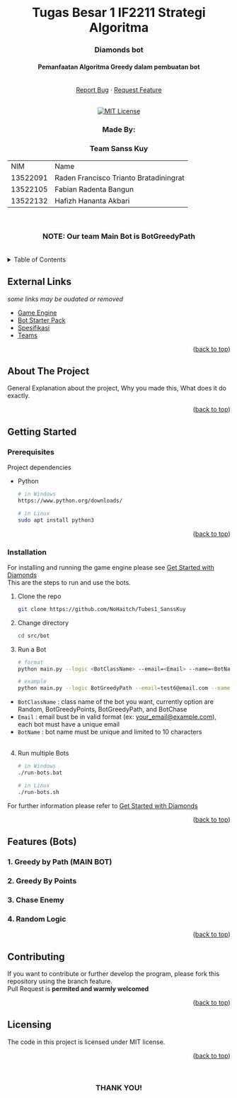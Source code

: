 <!-- Back to Top Link-->
<a name="readme-top"></a>


<br />
<div align="center">
  <h1 align="center">Tugas Besar 1 IF2211 Strategi Algoritma
</h1>

  <p align="center">
    <h3>Diamonds bot</h3>
    <h4>  Pemanfaatan Algoritma Greedy dalam pembuatan bot </h4>
    <br/>
    <!-- IMAGE OR LOGO -->
    <!-- <img src="" alt="Project Logo // Team Picture // etc">
    <br/>
    <br/> -->
    <a href="https://github.com/NoHaitch/Tubes1_SanssKuy/issues">Report Bug</a>
    ·
    <a href="https://github.com/NoHaitch/Tubes1_SanssKuy/issues">Request Feature</a>
<br>
<br>

[![MIT License][license-shield]][license-url]

  </p>
</div>

<!-- CONTRIBUTOR -->
<div align="center" id="contributor">
  <strong>
    <h3>Made By:</h3>
    <h3>Team Sanss Kuy</h3>
    <!-- OPTIONAL TABLE FOR MULTIPLE PEOPLE -->
    <table align="center">
      <tr>
        <td>NIM</td>
        <td>Name</td>
      </tr>
      </tr>
      <tr>
        <td>13522091</td>
        <td>Raden Francisco Trianto Bratadiningrat</td>
      </tr>
      <tr>
        <td>13522105</td>
        <td>Fabian Radenta Bangun</td>
      </tr>
      </tr>
      <tr>
        <td>13522132</td>
        <td>Hafizh Hananta Akbari</td>
      </tr>
    </table>
  </strong>
  <br>
  <h3> NOTE: Our team Main Bot is BotGreedyPath</h3>
  <br>
</div>


<!-- TABLE OF CONTENTS -->
<details>
  <summary>Table of Contents</summary>
  <ol>
    <li>
      <a href="#about-the-project">About The Project</a>
    </li>
    <li>
      <a href="#getting-started">Getting Started</a>
      <ul>
        <li><a href="#prerequisites">Prerequisites</a></li>
        <li><a href="#installation">Installation</a></li>
        <li><a href="#instruction">Instruction</a></li>
        <li>
        <details>
          <summary><a href="#features-bots">Features</a></summary>
          <ol>
            <li><a href="#1-greedy-by-path-main-bot">Greedy by Path (MAIN BOT)</a></li>
            <li><a href="#2-greedy-by-points">Greedy By Points</a></li>
            <li><a href="#3-chase-enemy">Chase Enemy</a></li>
            <li><a href="#4-chase-enemy">Random Logic</a></li>
          <ol>
        </details>
        </li>
      </ul>
    </li>
    <li><a href="#contributing">Contributing</a></li>
    <li><a href="#license">License</a></li>
  </ol>
</details>

## External Links
*some links may be oudated or removed*

- [Game Engine](https://github.com/haziqam/tubes1-IF2211-game-engine/releases/tag/v1.1.0)
- [Bot Starter Pack](https://github.com/haziqam/tubes1-IF2211-bot-starter-pack/releases/tag/v1.0.1)
- [Spesifikasi](https://docs.google.com/document/d/13cbmMVXviyu8eKQ6heqgDzt4JNNMeAZO/edit)
- [Teams](https://docs.google.com/spreadsheets/d/1ZILn6qF6UQxNtX9gTAW3OLUATywvMxiH6ZWjcOHQIMk/edit#gid=0)

<p align="right">(<a href="#readme-top">back to top</a>)</p>

<!-- ABOUT THE PROJECT -->
## About The Project

General Explanation about the project, Why you made this, What does it do exactly.  

<!-- OPTIONAL LINK OR REFERENCE -->
<!-- <p align="center">
You can explore more on this link ... 
<br>
<a href="https://example.com"> <Strong>THIS LINK</Strong>
</a>
</p> -->

<p align="right">(<a href="#readme-top">back to top</a>)</p>


<!-- GETTING STARTED -->
## Getting Started

### Prerequisites

Project dependencies  

* Python
  ```sh
  # in Windows
  https://www.python.org/downloads/

  # in Linux
  sudo apt install python3
  ```

<p align="right">(<a href="#readme-top">back to top</a>)</p>

### Installation

For installing and running the game engine please see [Get Started with Diamonds](https://docs.google.com/document/d/1L92Axb89yIkom0b24D350Z1QAr8rujvHof7-kXRAp7c/edit)  
This are the steps to run and use the bots.   

1. Clone the repo
   ```sh
   git clone https://github.com/NoHaitch/Tubes1_SanssKuy
   ```
2. Change directory
   ```sh
   cd src/bot
   ```
3. Run a Bot
   ```sh
   # format
   python main.py --logic <BotClassName> --email=<Email> --name=<BotName>  --password=<Password> --team etimo

   # example
   python main.py --logic BotGreedyPath --email=test6@email.com --name=main --password=123456 --team etimo
   ```

  - `BotClassName` : class name of the bot you want, currently option are Random, BotGreedyPoints, BotGreedyPath, and BotChase  
  - `Email` : email bust be in valid format (ex: your_email@example.com), each bot must have a unique email  
  - `BotName` : bot name must be unique and limited to 10 characters  
    &nbsp;
   
4. Run multiple Bots
   ```sh
   # in Windows
   ./run-bots.bat

   # in Linux
   ./run-bots.sh
   ```


For further information please refer to [Get Started with Diamonds](https://docs.google.com/document/d/1L92Axb89yIkom0b24D350Z1QAr8rujvHof7-kXRAp7c/edit) 

<p align="right">(<a href="#readme-top">back to top</a>)</p>


<!-- Bots -->
## Features (Bots)

### 1. Greedy by Path (MAIN BOT)
### 2. Greedy By Points
### 3. Chase Enemy
### 4. Random Logic

<p align="right">(<a href="#readme-top">back to top</a>)</p>


<!-- CONTRIBUTING -->
## Contributing

If you want to contribute or further develop the program, please fork this repository using the branch feature.  
Pull Request is **permited and warmly welcomed**
<!-- In bahasa Indonesia: Jika Anda ingin berkontribusi atau melanjutkan perkembangan program, silahkan fork repository ini dan gunakan branch fitur.  

Permintaan Pull __sangat diperbolehkan dan diterima dengan hangat__. -->

<p align="right">(<a href="#readme-top">back to top</a>)</p>



<!-- LICENSE -->
## Licensing

The code in this project is licensed under MIT license.  
<!-- Add other targeted langguage: Code dalam projek ini berada di bawah lisensi MIT. -->


<!-- SPECIAL THANKS AND/OR CREDITS -->
<!-- [Best-README-Template](https://github.com/othneildrew/Best-README-Template) by othneildrew -->

<p align="right">(<a href="#readme-top">back to top</a>)</p>

<br>
<h3 align="center"> THANK YOU! </h3>

<!-- MARKDOWN LINKS & IMAGES -->
<!-- https://www.markdownguide.org/basic-syntax/#reference-style-links -->
[issues-url]: https://github.com/NoHaitch/Tubes1_SanssKuy/issues
[license-shield]: https://img.shields.io/github/license/othneildrew/Best-README-Template.svg?style=for-the-badge
[license-url]: https://github.com/NoHaitch/Tubes1_SanssKuy/blob/main/LICENSE
